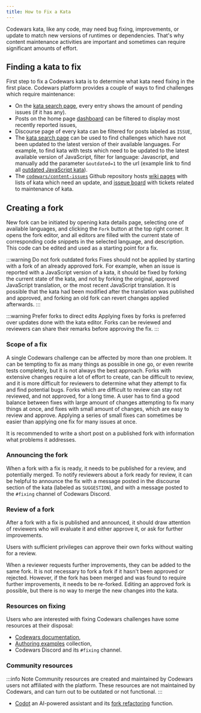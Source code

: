 ```yaml
---
title: How to Fix a Kata
---
```


Codewars kata, like any code, may need bug fixing, improvements, or update to match new versions of runtimes or dependencies. That's why content maintenance activities are important and sometimes can require significant amounts of effort.

## Finding a kata to fix

First step to fix a Codewars kata is to determine what kata need fixing in the first place. Codewars platform provides a couple of ways to find challenges which require maintenance:

- On the [kata search page](https://www.codewars.com/kata/my-languages), every entry shows the amount of pending issues (if it has any).
- Posts on the home page [dashboard](https://www.codewars.com/dashboard/discourse/issues) can be filtered to display most recently reported issues,
- Discourse page of every kata can be filtered for posts labeled as `ISSUE`,
- The [kata search page](https://www.codewars.com/kata/) can be used to find challenges which have not been updated to the latest version of their available languages. For example, to find kata with tests which need to be updated to the latest available version of JavaScript, filter for language: Javascript, and manually add the parameter `&outdated=1` to the url (example link to find all [outdated JavaScript kata](https://www.codewars.com/kata/search/javascript?q=&order_by=sort_date%20desc&outdated=1)).
- The [`codewars/content-issues`](https://github.com/codewars/content-issues) Github repository hosts [wiki pages](https://github.com/codewars/content-issues/wiki) with lists of kata which need an update, and [isseue board](https://github.com/codewars/content-issues/issues) with tickets related to maintenance of kata.

## Creating a fork

New fork can be initiated by opening kata details page, selecting one of available languages, and clicking the `Fork` button at the top right corner. It opens the fork editor, and all editors are filled with the current state of corresponding code snippets in the selected language, and description. This code can be edited and used as a starting point for a fix.

:::warning Do not fork outdated forks
Fixes should not be applied by starting with a fork of an already approved fork. For example, when an issue is reported with a JavaScript version of a kata, it should be fixed by forking the current state of the kata, and not by forking the original, approved JavaScript translation, or the most recent JavaScript translation. It is possible that the kata had been modified after the translation was published and approved, and forking an old fork can revert changes applied afterwards. 
:::

:::warning Prefer forks to direct edits
Applying fixes by forks is preferred over updates done with the kata editor. Forks can be reviewed and reviewers can share their remarks before approving the fix.
:::

### Scope of a fix

A single Codewars challenge can be affected by more than one problem. It can be tempting to fix as many things as possible in one go, or even rewrite tests completely, but it is not always the best approach. Forks with extensive changes require a lot of effort to create, can be difficult to review, and it is more difficult for reviewers to determine what they attempt to fix and find potential bugs. Forks which are difficult to review can stay not reviewed, and not approved, for a long time. A user has to find a good balance between fixes with large amount of changes attempting to fix many things at once, and fixes with small amount of changes, which are easy to review and approve. Applying a series of small fixes can sometimes be easier than applying one fix for many issues at once.  

It is recommended to write a short post on a published fork with information what problems it addresses.

### Announcing the fork

When a fork with a fix is ready, it needs to be published for a review, and potentially merged. To notify reviewers about a fork ready for review, it can be helpful to announce the fix with a message posted in the discourse section of the kata (labeled as `SUGGESTION`), and with a message posted to the `#fixing` channel of Codewars Discord. 

### Review of a fork

After a fork with a fix is published and announced, it should draw attention of reviewers who will evaluate it and either approve it, or ask for further improvements.

Users with sufficient privileges can approve their own forks without waiting for a review.

When a reviewer requests further improvements, they can be added to the same fork. It is not necessary to fork a fork if it hasn't been approved or rejected. However, if the fork has been merged and was found to require further improvements, it needs to be re-forked. Editing an approved fork is possible, but there is no way to merge the new changes into the kata.

### Resources on fixing

Users who are interested with fixing Codewars challenges have some resources at their disposal:

- [Codewars documentation](https://docs.codewars.com/),
- [Authoring examples](https://www.codewars.com/collections/authoring-examples) collection,
- Codewars Discord and its `#fixing` channel.

### Community resources

:::info Note
Community resources are created and maintained by Codewars users not affiliated with the platform. These resources are not maintained by Codewars, and can turn out to be outdated or not functional.
:::

- [Codot](https://github.com/hobovsky/codot-client/blob/main/README.md#fixing-forks-beta) an AI-powered assistant and its [fork refactoring](https://github.com/hobovsky/codot-client/blob/main/README.fixing.md#fixing-forks-with-codot-beta) function.
